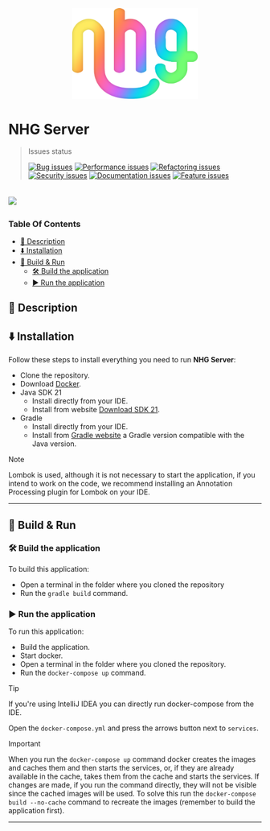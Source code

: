 <p align="center"> 
  <img src="https://github.com/n-h-g/.github/blob/main/assets/nhg_logo_rainbow.png" width="250"> <br>
</p>

# NHG Server 
> Issues status
> 
> [![Bug issues](https://img.shields.io/github/issues/n-h-g/server/type%3A%20bug?color=%23B60205&label=bug)](https://github.com/n-h-g/server/labels/type%3A%20bug)
> [![Performance issues](https://img.shields.io/github/issues/n-h-g/server/type%3A%20performance?color=%23D93F0B&label=performance)](https://github.com/n-h-g/server/labels/type%3A%20performance)
> [![Refactoring issues](https://img.shields.io/github/issues/n-h-g/server/type%3A%20refactoring?color=%23E99695&label=refactoring)](https://github.com/n-h-g/server/labels/type%3A%20refactoring)
> [![Security issues](https://img.shields.io/github/issues/n-h-g/server/type%3A%20security?color=%230E8A16&label=security)](https://github.com/n-h-g/server/labels/type%3A%20security)
> [![Documentation issues](https://img.shields.io/github/issues/n-h-g/server/type%3A%20documentation?color=%23006B75&label=documentation)](https://github.com/n-h-g/server/labels/type%3A%20documentation)
> [![Feature issues](https://img.shields.io/github/issues/n-h-g/server/type%3A%20feature?color=%230052CC&label=feature)](https://github.com/n-h-g/server/labels/type%3A%20feature)

<a href="https://discord.gg/PSbCGaVWr5"><img src="https://img.shields.io/badge/join-discord-7289da.svg?sanitize=true"></a>
---

### Table Of Contents


* [📃 Description](#description)
* [⬇️ Installation](#installation)
* [🧰 Build & Run](#build-run)
  + [🛠️ Build the application](#build)
  + [▶️ Run the application](#run)

<span id="description"></span>
## 📃 Description

<span id="installation"></span>
## ⬇️ Installation
Follow these steps to install everything you need to run **NHG Server**:
- Clone the repository.
- Download [Docker](https://www.docker.com/).
- Java SDK 21
  - Install directly from your IDE.
  - Install from website [Download SDK 21](https://www.oracle.com/java/technologies/javase/jdk21-archive-downloads.html).
- Gradle
  - Install directly from your IDE.
  - Install from [Gradle website](https://gradle.org/install/) a Gradle version compatible with the Java version.

> [!NOTE]  
> Lombok is used, although it is not necessary to start the application, if you intend to work on the code, we recommend installing an Annotation Processing plugin for Lombok on your IDE.

---


<span id="build-run"></span>
## 🧰 Build & Run


<span id="build"></span>
### 🛠️ Build the application
To build this application:
- Open a terminal in the folder where you cloned the repository
- Run the `gradle build` command.


<span id="run"></span>
### ▶️ Run the application
To run this application:
- Build the application.
- Start docker.
- Open a terminal in the folder where you cloned the repository.
- Run the `docker-compose up` command.
  
> [!TIP]  
> If you're using IntelliJ IDEA you can directly run docker-compose from the IDE.
> 
> Open the `docker-compose.yml` and press the arrows button next to `services`.

> [!IMPORTANT]
> When you run the `docker-compose up` command docker creates the images and caches them and then starts the services, or, if they are already available in the cache, takes them from the cache and starts the services. If changes are made, if you run the command directly, they will not be visible since the cached images will be used. To solve this run the `docker-compose build --no-cache` command to recreate the images (remember to build the application first).

---


